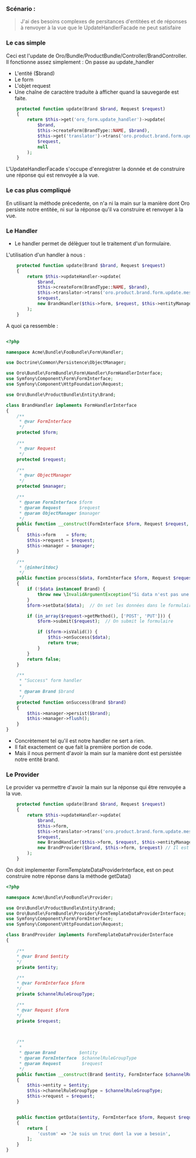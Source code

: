 ### Scénario : 

> J'ai des besoins complexes de persitances d'entitées et de réponses à renvoyer à la vue que le  UpdateHandlerFacade ne peut satisfaire

### Le cas simple

 Ceci est l'update de Oro/Bundle/ProductBundle/Controller/BrandController.
Il fonctionne assez simplement :  On passe au update_handler 
- L'entité ($brand)
- Le form
- L'objet request
- Une chaîne de caractère traduite à afficher quand la sauvegarde est faite.

```php
    protected function update(Brand $brand, Request $request)
    {
        return $this->get('oro_form.update_handler')->update(
            $brand,  
            $this->createForm(BrandType::NAME, $brand),   
            $this->get('translator')->trans('oro.product.brand.form.update.messages.saved'), 
            $request,
            null
        );
    }
```

 L'UpdateHandlerFacade s'occupe d'enregistrer la donnée et de construire une réponse qui est renvoyée a la vue.
### Le cas plus compliqué

En utilisant la méthode précedente, on n'a ni la main sur la manière dont Oro persiste notre entitée, ni sur la réponse qu'il va construire et renvoyer à la vue.

### Le Handler
- Le handler permet de délèguer tout le traitement d'un formulaire.

L'utilisation d'un handler à nous :

```php
    protected function update(Brand $brand, Request $request)
    {
        return $this->updateHandler->update(
            $brand,  
            $this->createForm(BrandType::NAME, $brand),   
            $this->translator->trans('oro.product.brand.form.update.messages.saved'), 
            $request,
            new BrandHandler($this->form, $request, $this->entityManager), // Il est là
        );
    }
```

A quoi ça ressemble : 

```php

<?php

namespace Acme\Bundle\FooBundle\Form\Handler;

use Doctrine\Common\Persistence\ObjectManager;

use Oro\Bundle\FormBundle\Form\Handler\FormHandlerInterface;
use Symfony\Component\Form\FormInterface;
use Symfony\Component\HttpFoundation\Request;

use Oro\Bundle\ProductBundle\Entity\Brand;

class BrandHandler implements FormHandlerInterface
{
    /**
     * @var FormInterface
     */
    protected $form;

    /**
     * @var Request
     */
    protected $request;

    /**
     * @var ObjectManager
     */
    protected $manager;

    /**
     * @param FormInterface $form
     * @param Request       $request
     * @param ObjectManager $manager
     */
    public function __construct(FormInterface $form, Request $request, ObjectManager $manager)
    {
        $this->form    = $form;
        $this->request = $request;
        $this->manager = $manager;
    }

    /**
     * {@inheritdoc}
     */
    public function process($data, FormInterface $form, Request $request)
    {
        if (!$data instanceof Brand) {
            throw new \InvalidArgumentException("Si data n'est pas une instance de brand on sort");
        }
        $form->setData($data);  // On set les données dans le formulaire

        if (in_array($request->getMethod(), ['POST', 'PUT'])) {
            $form->submit($request);  // On submit le formulaire

            if ($form->isValid()) {
                $this->onSuccess($data);
                return true;
            }
        }
        return false;
    }

    /**
     * "Success" form handler
     *
     * @param Brand $brand
     */
    protected function onSuccess(Brand $brand)
    {
        $this->manager->persist($brand);
        $this->manager->flush();
    }
}
```
- Concrètement tel qu'il est notre handler ne sert a rien.
- Il fait exactement ce que fait la première portion de code. 
- Mais il nous perment d'avoir la main sur la manière dont est persistée notre entité brand.


### Le Provider

Le provider va permettre d'avoir la main sur la réponse qui être renvoyée a la vue.

```php
    protected function update(Brand $brand, Request $request)
    {
        return $this->updateHandler->update(
            $brand,  
            $this->form,   
            $this->translator->trans('oro.product.brand.form.update.messages.saved'), 
            $request,
            new BrandHandler($this->form, $request, $this->entityManager), 
            new BrandProvider($brand, $this->form, $request) // Il est là
        );
    }

```
On doit implementer FormTemplateDataProviderInterface, est on peut construire notre réponse dans la méthode getData()

```php
<?php

namespace Acme\Bundle\FooBundle\Provider;

use Oro\Bundle\ProductBundle\Entity\Brand;
use Oro\Bundle\FormBundle\Provider\FormTemplateDataProviderInterface;
use Symfony\Component\Form\FormInterface;
use Symfony\Component\HttpFoundation\Request;

class BrandProvider implements FormTemplateDataProviderInterface
{

    /**
    * @var Brand $entity
    */
    private $entity;

    /**
    * @var FormInterface $form
    */
    private $channelRuleGroupType;

    /**
    * @var Request $form
    */
    private $request;



    /**
     *
     * @param Brand         $entity
     * @param FormInterface  $channelRuleGroupType
     * @param Request        $request
     */
    public function __construct(Brand $entity, FormInterface $channelRuleGroupType, Request $request)
    {
        $this->entity = $entity;
        $this->channelRuleGroupType = $channelRuleGroupType;
        $this->request = $request;
    }


    public function getData($entity, FormInterface $form, Request $request)
    {
        return [
            'custom' => 'Je suis un truc dont la vue a besoin',
        ];
    }
}
```
